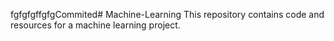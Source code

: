 fgfgfgffgfgCommited# Machine-Learning
This repository contains code and resources for a machine learning project.
